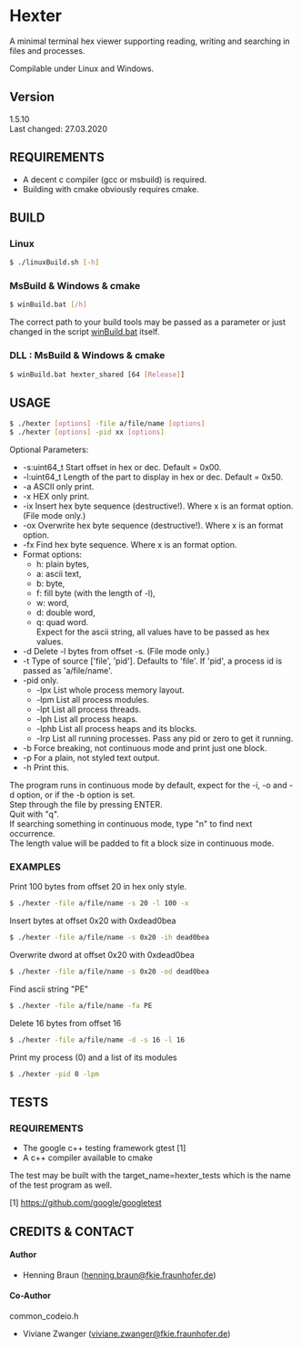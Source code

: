 # Hexter #
A minimal terminal hex viewer supporting reading, writing and searching in files and processes.

Compilable under Linux and Windows.  

## Version ##
1.5.10  
Last changed: 27.03.2020

## REQUIREMENTS ##
- A decent c compiler (gcc or msbuild) is required.  
- Building with cmake obviously requires cmake.  

## BUILD ##

### Linux ###
```bash
$ ./linuxBuild.sh [-h]
```

### MsBuild & Windows & cmake ###
```bash
$ winBuild.bat [/h]
```
The correct path to your build tools may be passed as a parameter or just changed in the script [winBuild.bat](winBuild.bat) itself.

### DLL : MsBuild & Windows & cmake ### 
```bash
$ winBuild.bat hexter_shared [64 [Release]]
```

## USAGE ##
```bash
$ ./hexter [options] -file a/file/name [options]
$ ./hexter [options] -pid xx [options] 
```
Optional Parameters:
 * -s:uint64_t Start offset in hex or dec. Default = 0x00.
 * -l:uint64_t Length of the part to display in hex or dec. Default = 0x50.
 * -a ASCII only print.
 * -x HEX only print.
 * -ix Insert hex byte sequence (destructive!). Where x is an format option. (File mode only.)
 * -ox Overwrite hex byte sequence (destructive!). Where x is an format option.
 * -fx Find hex byte sequence. Where x is an format option.
 * Format options: 
   * h: plain bytes, 
   * a: ascii text, 
   * b: byte, 
   * f: fill byte (with the length of -l), 
   * w: word, 
   * d: double word, 
   * q: quad word.  
   Expect for the ascii string, all values have to be passed as hex values.  
 * -d Delete -l bytes from offset -s. (File mode only.)
 * -t Type of source ['file', 'pid']. Defaults to 'file'. If 'pid', a process id is passed as 'a/file/name'.
 * -pid only.
   * -lpx List whole process memory layout.
   * -lpm List all process modules.
   * -lpt List all process threads.
   * -lph List all process heaps.
   * -lphb List all process heaps and its blocks.
   * -lrp List all running processes. Pass any pid or zero to get it running.
 * -b Force breaking, not continuous mode and print just one block.
 * -p For a plain, not styled text output. 
 * -h Print this.

The program runs in continuous mode by default, expect for the -i, -o and -d option, or if the -b option is set.  
Step through the file by pressing ENTER.  
Quit with "q".  
If searching something in continuous mode, type "n" to find next occurrence.  
The length value will be padded to fit a block size in continuous mode.

### EXAMPLES ###
Print 100 bytes from offset 20 in hex only style.
```bash
$ ./hexter -file a/file/name -s 20 -l 100 -x
```

Insert bytes at offset 0x20 with 0xdead0bea
```bash
$ ./hexter -file a/file/name -s 0x20 -ih dead0bea
```

Overwrite dword at offset 0x20 with 0xdead0bea
```bash
$ ./hexter -file a/file/name -s 0x20 -od dead0bea
```

Find ascii string "PE"
```bash
$ ./hexter -file a/file/name -fa PE
```

Delete 16 bytes from offset 16
```bash
$ ./hexter -file a/file/name -d -s 16 -l 16
```

Print my process (0) and a list of its modules
```bash
$ ./hexter -pid 0 -lpm
```

## TESTS ##
### REQUIREMENTS ###
 - The google c++ testing framework gtest [1]  
 - A c++ compiler available to cmake

The test may be built with the target_name=hexter_tests which is the name of the test program as well.


[1] https://github.com/google/googletest


## CREDITS & CONTACT ## 
#### Author ####
- Henning Braun ([henning.braun@fkie.fraunhofer.de](henning.braun@fkie.fraunhofer.de)) 

#### Co-Author ####
common_codeio.h
- Viviane Zwanger ([viviane.zwanger@fkie.fraunhofer.de](viviane.zwanger@fkie.fraunhofer.de))
